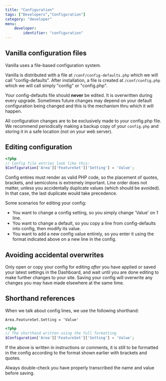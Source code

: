 ```yaml
---
title: "Configuration"
tags: ["Developers","Configuration"]
category: "developer"
menu:
    developer:
        identifier: "configuration"
---
```


## Vanilla configuration files

Vanilla uses a file-based configuration system.

Vanilla is distributed with a file at `/conf/config-defaults.php` which we will call "config-defaults". After installation, a file is created at `/conf/config.php` which we will call simply "config" or "config.php".

Your config-defaults file should **never** be edited. It is overwritten during every upgrade. Sometimes future changes may depend on your default configuration being changed and this is the mechanism thru which it will happen.

All configuration changes are to be exclusively made to your config.php file. We recommend periodically making a backup copy of your `config.php` and storing it in a safe location (not on your web server).

## Editing configuration

```php
<?php
// Config file entries look like this:
$Configuration['Area']['FeatureSet']['Setting'] = 'Value';
```

Config entires must render as valid PHP code, so the placement of quotes, brackets, and semicolons is extremely important. Line order does not matter, unless you accidentally duplicate values (which should be avoided). In that case, the last duplicate would take precedence.

Some scenarios for editing your config:

* You want to change a config setting, so you simply change 'Value' on 1 line.
* You want to change a default, so you copy a line from config-defaults into config, then modify its value.
* You want to add a new config value entirely, so you enter it using the format indicated above on a new line in the config.

## Avoiding accidental overwrites

Only open or copy your config for editing *after* you have applied or saved your latest settings in the Dashboard, and wait until you are done editing to make further changes to your site. Saving your config will overwrite any changes you may have made elsewhere at the same time.

## Shorthand references

When we talk about config lines, we use the following shorthand:

`Area.FeatureSet.Setting = 'Value'`

```php
<?php
// The shorthand written using the full formatting
$Configuration['Area']['FeatureSet']['Setting'] = 'Value';
```

If the above is written in instructions or comments, it is still to be formatted in the config according to the format shown earlier with brackets and quotes.

<aside class="note">Always double-check you have properly transcribed the name and value before saving.</aside>
